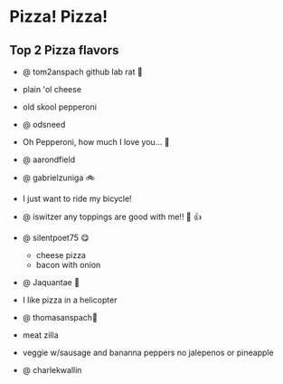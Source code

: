 Pizza! Pizza!
=====
## Top 2 Pizza flavors
 * @ tom2anspach github lab rat :rat:
 
  * plain 'ol cheese
  * old skool pepperoni
 
  
 * @ odsneed
 
* Oh Pepperoni, how much I love you... :rat:
 

* @ aarondfield
 
 

* @ gabrielzuniga :bike:
* I just want to ride my bicycle!

 

* @ iswitzer
      any toppings are good with me!!  :pizza: :+1:


* @ silentpoet75 :yum:

  * cheese pizza
  * bacon with onion

 

* @ Jaquantae :helicopter:
* I like pizza in a helicopter

 

* @ thomasanspach:jack_o_lantern:  
 
 * meat zilla
 * veggie w/sausage and bananna peppers no jalepenos or pineapple
 

* @ charlekwallin


 

 
